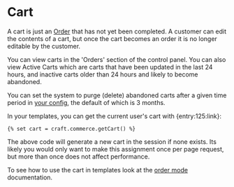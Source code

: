 # Cart

A cart is just an [Order](en/order.md) that has not yet been completed. A customer can edit the contents of a cart, but once the cart becomes an order it is no longer editable by the customer.

You can view carts in the 'Orders' section of the control panel. You can also view Active Carts
which are carts that have been updated in the last 24 hours, and inactive carts older than 24 hours
and likely to become abandoned.

You can set the system to purge (delete) abandoned carts after a given time period in [your config](en/general-config.md#purgeinactivecartsduration), the default of which is 3 months.


In your templates, you can get the current user's cart with {entry:125:link}:
```twig
{% set cart = craft.commerce.getCart() %}
```

The above code will generate a new cart in the session if none exists. Its likely you would only 
want to make this assignment once per page request, but more than once does not affect performance.

To see how to use the cart in templates look at the [order mode](en/order-model) documentation.